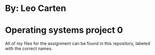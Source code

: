 # By: Leo Carten
# Operating systems project 0

All of my files for the assignment can be found in this repository, labeled with the correct names.
